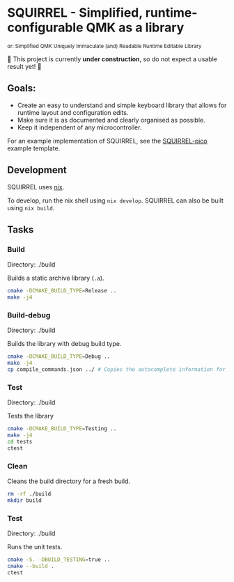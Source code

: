 # SQUIRREL - Simplified, runtime-configurable QMK as a library
<sup>or: Simplified QMK Uniquely Immaculate (and) Readable Runtime Editable Library</sup>

🚧 This project is currently **under construction**, so do not expect a usable result yet! 🚧

## Goals:
- Create an easy to understand and simple keyboard library that allows for runtime layout and configuration edits.
- Make sure it is as documented and clearly organised as possible.
- Keep it independent of any microcontroller.

For an example implementation of SQUIRREL, see the [SQUIRREL-pico](https://github.com/headblockhead/SQUIRREL-pico) example template.

## Development

SQUIRREL uses [nix](https://nixos.org).

To develop, run the nix shell using `nix develop`. SQUIRREL can also be built using `nix build`.

## Tasks

### Build
Directory: ./build

Builds a static archive library (`.a`).

```bash
cmake -DCMAKE_BUILD_TYPE=Release ..
make -j4
```

### Build-debug
Directory: ./build

Builds the library with debug build type.

```bash
cmake -DCMAKE_BUILD_TYPE=Debug .. 
make -j4
cp compile_commands.json ../ # Copies the autocomplete information for ccls.
```

### Test
Directory: ./build

Tests the library

```bash
cmake -DCMAKE_BUILD_TYPE=Testing ..
make -j4
cd tests
ctest
```

### Clean
Cleans the build directory for a fresh build.

```bash
rm -rf ./build
mkdir build
```

### Test
Directory: ./build

Runs the unit tests.

```bash
cmake -S. -DBUILD_TESTING=true ..
cmake --build .
ctest
```
